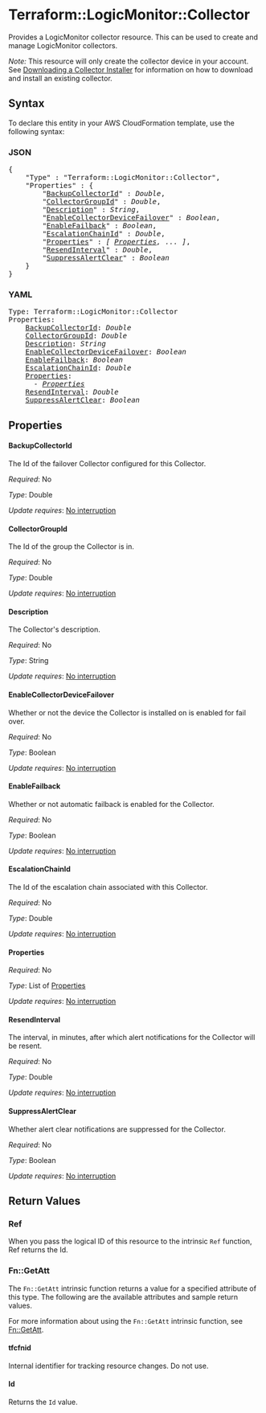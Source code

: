 # Terraform::LogicMonitor::Collector

Provides a LogicMonitor collector resource. This can be used to create and manage LogicMonitor collectors.

*Note:* This resource will only create the collector device in your account. See [Downloading a Collector Installer](https://www.logicmonitor.com/support/rest-api-developers-guide/collectors/downloading-a-collector-installer/) for
information on how to download and install an existing collector.

## Syntax

To declare this entity in your AWS CloudFormation template, use the following syntax:

### JSON

<pre>
{
    "Type" : "Terraform::LogicMonitor::Collector",
    "Properties" : {
        "<a href="#backupcollectorid" title="BackupCollectorId">BackupCollectorId</a>" : <i>Double</i>,
        "<a href="#collectorgroupid" title="CollectorGroupId">CollectorGroupId</a>" : <i>Double</i>,
        "<a href="#description" title="Description">Description</a>" : <i>String</i>,
        "<a href="#enablecollectordevicefailover" title="EnableCollectorDeviceFailover">EnableCollectorDeviceFailover</a>" : <i>Boolean</i>,
        "<a href="#enablefailback" title="EnableFailback">EnableFailback</a>" : <i>Boolean</i>,
        "<a href="#escalationchainid" title="EscalationChainId">EscalationChainId</a>" : <i>Double</i>,
        "<a href="#properties" title="Properties">Properties</a>" : <i>[ <a href="properties.md">Properties</a>, ... ]</i>,
        "<a href="#resendinterval" title="ResendInterval">ResendInterval</a>" : <i>Double</i>,
        "<a href="#suppressalertclear" title="SuppressAlertClear">SuppressAlertClear</a>" : <i>Boolean</i>
    }
}
</pre>

### YAML

<pre>
Type: Terraform::LogicMonitor::Collector
Properties:
    <a href="#backupcollectorid" title="BackupCollectorId">BackupCollectorId</a>: <i>Double</i>
    <a href="#collectorgroupid" title="CollectorGroupId">CollectorGroupId</a>: <i>Double</i>
    <a href="#description" title="Description">Description</a>: <i>String</i>
    <a href="#enablecollectordevicefailover" title="EnableCollectorDeviceFailover">EnableCollectorDeviceFailover</a>: <i>Boolean</i>
    <a href="#enablefailback" title="EnableFailback">EnableFailback</a>: <i>Boolean</i>
    <a href="#escalationchainid" title="EscalationChainId">EscalationChainId</a>: <i>Double</i>
    <a href="#properties" title="Properties">Properties</a>: <i>
      - <a href="properties.md">Properties</a></i>
    <a href="#resendinterval" title="ResendInterval">ResendInterval</a>: <i>Double</i>
    <a href="#suppressalertclear" title="SuppressAlertClear">SuppressAlertClear</a>: <i>Boolean</i>
</pre>

## Properties

#### BackupCollectorId

The Id of the failover Collector configured for this Collector.

_Required_: No

_Type_: Double

_Update requires_: [No interruption](https://docs.aws.amazon.com/AWSCloudFormation/latest/UserGuide/using-cfn-updating-stacks-update-behaviors.html#update-no-interrupt)

#### CollectorGroupId

The Id of the group the Collector is in.

_Required_: No

_Type_: Double

_Update requires_: [No interruption](https://docs.aws.amazon.com/AWSCloudFormation/latest/UserGuide/using-cfn-updating-stacks-update-behaviors.html#update-no-interrupt)

#### Description

The Collector's description.

_Required_: No

_Type_: String

_Update requires_: [No interruption](https://docs.aws.amazon.com/AWSCloudFormation/latest/UserGuide/using-cfn-updating-stacks-update-behaviors.html#update-no-interrupt)

#### EnableCollectorDeviceFailover

Whether or not the device the Collector is installed on is enabled for fail over.

_Required_: No

_Type_: Boolean

_Update requires_: [No interruption](https://docs.aws.amazon.com/AWSCloudFormation/latest/UserGuide/using-cfn-updating-stacks-update-behaviors.html#update-no-interrupt)

#### EnableFailback

Whether or not automatic failback is enabled for the Collector.

_Required_: No

_Type_: Boolean

_Update requires_: [No interruption](https://docs.aws.amazon.com/AWSCloudFormation/latest/UserGuide/using-cfn-updating-stacks-update-behaviors.html#update-no-interrupt)

#### EscalationChainId

The Id of the escalation chain associated with this Collector.

_Required_: No

_Type_: Double

_Update requires_: [No interruption](https://docs.aws.amazon.com/AWSCloudFormation/latest/UserGuide/using-cfn-updating-stacks-update-behaviors.html#update-no-interrupt)

#### Properties

_Required_: No

_Type_: List of <a href="properties.md">Properties</a>

_Update requires_: [No interruption](https://docs.aws.amazon.com/AWSCloudFormation/latest/UserGuide/using-cfn-updating-stacks-update-behaviors.html#update-no-interrupt)

#### ResendInterval

The interval, in minutes, after which alert notifications for the Collector will be resent.

_Required_: No

_Type_: Double

_Update requires_: [No interruption](https://docs.aws.amazon.com/AWSCloudFormation/latest/UserGuide/using-cfn-updating-stacks-update-behaviors.html#update-no-interrupt)

#### SuppressAlertClear

Whether alert clear notifications are suppressed for the Collector.

_Required_: No

_Type_: Boolean

_Update requires_: [No interruption](https://docs.aws.amazon.com/AWSCloudFormation/latest/UserGuide/using-cfn-updating-stacks-update-behaviors.html#update-no-interrupt)

## Return Values

### Ref

When you pass the logical ID of this resource to the intrinsic `Ref` function, Ref returns the Id.

### Fn::GetAtt

The `Fn::GetAtt` intrinsic function returns a value for a specified attribute of this type. The following are the available attributes and sample return values.

For more information about using the `Fn::GetAtt` intrinsic function, see [Fn::GetAtt](https://docs.aws.amazon.com/AWSCloudFormation/latest/UserGuide/intrinsic-function-reference-getatt.html).

#### tfcfnid

Internal identifier for tracking resource changes. Do not use.

#### Id

Returns the <code>Id</code> value.

